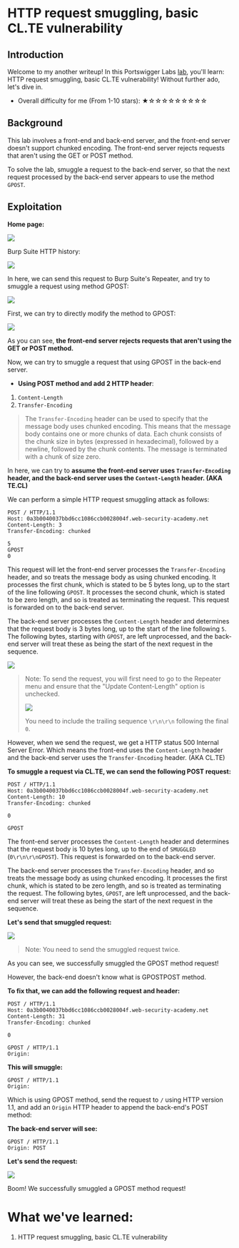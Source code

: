 # HTTP request smuggling, basic CL.TE vulnerability

## Introduction

Welcome to my another writeup! In this Portswigger Labs [lab](https://portswigger.net/web-security/request-smuggling/lab-basic-cl-te), you'll learn: HTTP request smuggling, basic CL.TE vulnerability! Without further ado, let's dive in.

- Overall difficulty for me (From 1-10 stars): ★☆☆☆☆☆☆☆☆☆

## Background

This lab involves a front-end and back-end server, and the front-end server doesn't support chunked encoding. The front-end server rejects requests that aren't using the GET or POST method.

To solve the lab, smuggle a request to the back-end server, so that the next request processed by the back-end server appears to use the method `GPOST`.

## Exploitation

**Home page:**

![](https://github.com/siunam321/CTF-Writeups/blob/main/Portswigger-Labs/HTTP-Request-Smuggling/Smuggling-1/images/Pasted%20image%2020230127175856.png)

Burp Suite HTTP history:

![](https://github.com/siunam321/CTF-Writeups/blob/main/Portswigger-Labs/HTTP-Request-Smuggling/Smuggling-1/images/Pasted%20image%2020230127180117.png)

In here, we can send this request to Burp Suite's Repeater, and try to smuggle a request using method GPOST:

![](https://github.com/siunam321/CTF-Writeups/blob/main/Portswigger-Labs/HTTP-Request-Smuggling/Smuggling-1/images/Pasted%20image%2020230127180221.png)

First, we can try to directly modify the method to GPOST:

![](https://github.com/siunam321/CTF-Writeups/blob/main/Portswigger-Labs/HTTP-Request-Smuggling/Smuggling-1/images/Pasted%20image%2020230127180254.png)

As you can see, **the front-end server rejects requests that aren't using the GET or POST method.**

Now, we can try to smuggle a request that using GPOST in the back-end server.

- **Using POST method and add 2 HTTP header**:

1. `Content-Length`
2. `Transfer-Encoding`

> The `Transfer-Encoding` header can be used to specify that the message body uses chunked encoding. This means that the message body contains one or more chunks of data. Each chunk consists of the chunk size in bytes (expressed in hexadecimal), followed by a newline, followed by the chunk contents. The message is terminated with a chunk of size zero.

In here, we can try to **assume the front-end server uses `Transfer-Encoding` header, and the back-end server uses the `Content-Length` header. (AKA TE.CL)**

We can perform a simple HTTP request smuggling attack as follows:

```http
POST / HTTP/1.1
Host: 0a3b0040037bbd6cc1086ccb0028004f.web-security-academy.net
Content-Length: 3
Transfer-Encoding: chunked

5
GPOST
0
```

This request will let the front-end server processes the `Transfer-Encoding` header, and so treats the message body as using chunked encoding. It processes the first chunk, which is stated to be 5 bytes long, up to the start of the line following `GPOST`. It processes the second chunk, which is stated to be zero length, and so is treated as terminating the request. This request is forwarded on to the back-end server.

The back-end server processes the `Content-Length` header and determines that the request body is 3 bytes long, up to the start of the line following `5`. The following bytes, starting with `GPOST`, are left unprocessed, and the back-end server will treat these as being the start of the next request in the sequence.

![](https://github.com/siunam321/CTF-Writeups/blob/main/Portswigger-Labs/HTTP-Request-Smuggling/Smuggling-1/images/Pasted%20image%2020230127182754.png)

> Note: To send the request, you will first need to go to the Repeater menu and ensure that the "Update Content-Length" option is unchecked.
>  
> ![](https://github.com/siunam321/CTF-Writeups/blob/main/Portswigger-Labs/HTTP-Request-Smuggling/Smuggling-1/images/Pasted%20image%2020230127181834.png)
>  
> You need to include the trailing sequence `\r\n\r\n` following the final `0`.

However, when we send the request, we get a HTTP status 500 Internal Server Error. Which means the front-end uses the `Content-Length` header and the back-end server uses the `Transfer-Encoding` header. (AKA CL.TE)

**To smuggle a request via CL.TE, we can send the following POST request:**
```http
POST / HTTP/1.1
Host: 0a3b0040037bbd6cc1086ccb0028004f.web-security-academy.net
Content-Length: 10
Transfer-Encoding: chunked

0

GPOST
```

The front-end server processes the `Content-Length` header and determines that the request body is 10 bytes long, up to the end of `SMUGGLED` (`0\r\n\r\nGPOST`). This request is forwarded on to the back-end server.

The back-end server processes the `Transfer-Encoding` header, and so treats the message body as using chunked encoding. It processes the first chunk, which is stated to be zero length, and so is treated as terminating the request. The following bytes, `GPOST`, are left unprocessed, and the back-end server will treat these as being the start of the next request in the sequence.

**Let's send that smuggled request:**

![](https://github.com/siunam321/CTF-Writeups/blob/main/Portswigger-Labs/HTTP-Request-Smuggling/Smuggling-1/images/Pasted%20image%2020230127183331.png)

> Note: You need to send the smuggled request twice.

As you can see, we successfully smuggled the GPOST method request!

However, the back-end doesn't know what is GPOSTPOST method.

**To fix that, we can add the following request and header:**
```http
POST / HTTP/1.1
Host: 0a3b0040037bbd6cc1086ccb0028004f.web-security-academy.net
Content-Length: 31
Transfer-Encoding: chunked

0

GPOST / HTTP/1.1
Origin: 
```

**This will smuggle:**
```http
GPOST / HTTP/1.1
Origin: 
```

Which is using GPOST method, send the request to `/` using HTTP version 1.1, and add an `Origin` HTTP header to append the back-end's POST method:

**The back-end server will see:**
```http
GPOST / HTTP/1.1
Origin: POST
```

**Let's send the request:**

![](https://github.com/siunam321/CTF-Writeups/blob/main/Portswigger-Labs/HTTP-Request-Smuggling/Smuggling-1/images/Pasted%20image%2020230127183852.png)

Boom! We successfully smuggled a GPOST method request!

# What we've learned:

1. HTTP request smuggling, basic CL.TE vulnerability